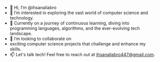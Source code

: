 - 👋 Hi, I’m @ihsanaliabro
- 👀 I’m interested in exploring the vast world of computer science and technology.
- 🌱 Currently on a journey of continuous learning, diving into programming languages, algorithms, and the ever-evolving tech landscape.
- 💞️ I’m looking to collaborate on
-  exciting computer science projects that challenge and enhance my skills.
- 📫 Let's talk tech! Feel free to reach out at ihsanaliabro447@gmail.com.

<!---
ihsanaliabro/ihsanaliabro is a ✨ special ✨ repository because its `README.md` (this file) appears on your GitHub profile.
You can click the Preview link to take a look at your changes.
--->
